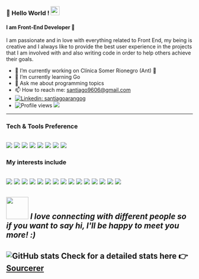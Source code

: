 <!--
**santiagoarangog/santiagoarangog** is a ✨ _special_ ✨ repository because its `README.md` (this file) appears on your GitHub profile.
-->
### 👋 Hello World !  <img src="https://github.com/TheDudeThatCode/TheDudeThatCode/blob/master/Assets/Earth.gif" width="24px">
#### I am Front-End Developer 🤙

I am passionate and in love with everything related to Front End, my being is creative and I always like to provide the best user experience in the projects that I am involved with and also writing code in order to help others achieve their goals.

- 🔭 I’m currently working on Clínica Somer Rionegro (Ant) 🔖
- 🌱 I’m currently learning Go
- 💬 Ask me about programming topics
- 📫 How to reach me: santiago9606@gmail.com
- [![Linkedin: santiagoarangog](https://img.shields.io/badge/-Santiago%20Arango%20Gutierrez-blue?style=flat-square&logo=Linkedin&logoColor=white&link=https://www.linkedin.com/in/santiago-arango-gutierrez/)](https://www.linkedin.com/in/santiago-arango-gutierrez/)
- ![Profile views](https://gpvc.arturio.dev/santiagoarangog)  <img src="https://img.shields.io/github/followers/santiagoarangog?label=Follow" style=" float:left, margin-right:10px" />
---
### Tech & Tools Preference
<img src="https://img.shields.io/badge/-Angular-b52e31?style=flat&logo=angular&logoColor=white"> <img src="https://img.shields.io/badge/-NEXTJS-d9e0e2?style=flat&logo=next.js&logoColor=white&color=black"> <img src="https://img.shields.io/badge/-React-00d8ff?style=flat&logo=react&logoColor=white"> <img src="https://img.shields.io/badge/-Node.js-3C873A?style=flat&logo=Node.js&logoColor=white"> <img src="https://img.shields.io/badge/-PHP-black?style=flat&logo=php&logoColor=white"> <img src="https://img.shields.io/badge/-Bootstrap-563D7C?style=flat&logo=bootstrap&logoColor=white"> <img src="https://img.shields.io/badge/-JavaScript-eed718?style=flat&logo=javascript&logoColor=ffffff"> <img src="http://img.shields.io/badge/-Github-000000?style=flat&logo=github&logoColor=FFFFFF">
---
### My interests include
<img src="https://img.shields.io/badge/-Sass-cc6699?style=flat&logo=sass&logoColor=ffffff">  <img src="https://img.shields.io/badge/-Golang-00aeff?style=flat&logo=go&logoColor=white"> <img src="https://img.shields.io/badge/-MongoDB-4DB33D?style=flat&logo=mongodb&logoColor=FFFFFF"> <img src="https://img.shields.io/badge/-GraphQL-e535ab?style=flat&logo=graphql&logoColor=FFFFFF"> <img src="https://img.shields.io/badge/-MySQL-F29111?style=flat&logo=mysql&logoColor=FFFFFF"> <img src="https://img.shields.io/badge/-Express.js-6cc24a?style=flat&logo=express&logoColor=0000">  <img src="https://img.shields.io/badge/-Firebase-FFA611?style=flat&logo=firebase&logoColor=FFFFFF"> <img src="http://img.shields.io/badge/-Google%20Cloud%20Platform-4285F4?style=flat&logo=google%20cloud&logoColor=white"> <img src="https://img.shields.io/badge/-Progressive Web Apps-5A0FC8?style=flat"> <img src="http://img.shields.io/badge/-Git-F1502F?style=flat&logo=git&logoColor=FFFFFF">  <img src="http://img.shields.io/badge/-VS%20Code-007ACC?style=flat&logo=visual%20studio%20code&logoColor=white"> <img src="http://img.shields.io/badge/-Heroku-430098?style=flat&logo=heroku&logoColor=white"> <img src="http://img.shields.io/badge/-Vercel-black?style=flat&logo=vercel&logoColor=white"> <img src="https://img.shields.io/badge/-C%20&%20C++-659ad2?style=flat&logo=c%2B%2B&logoColor=ffffff"> <img src="https://img.shields.io/badge/-Python-black?style=flat&logo=python&logoColor=white"> 
---
<img src="https://media.giphy.com/media/LnQjpWaON8nhr21vNW/giphy.gif" width="60"> <em><b>I love connecting with different people</b> so if you want to say <b>hi, I'll be happy to meet you more!</b> :)</em>
---
![GitHub stats](https://github-readme-stats.vercel.app/api?username=santiagoarangog&show_icons=true&hide_border=true)
Check for a detailed stats here :point_right: [Sourcerer](https://sourcerer.io/santiagoarangog)
---
